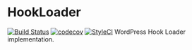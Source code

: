 # HookLoader
[![Build Status](https://travis-ci.org/jameskraai/WP-Plugin-Loader.svg?branch=master)](https://travis-ci.org/jameskraai/WP-Plugin-Loader)   [![codecov](https://codecov.io/gh/jameskraai/WP-Plugin-Loader/branch/master/graph/badge.svg)](https://codecov.io/gh/jameskraai/WP-Plugin-Loader)    [![StyleCI](https://styleci.io/repos/72052017/shield?branch=master)](https://styleci.io/repos/72052017)
WordPress Hook Loader implementation.
